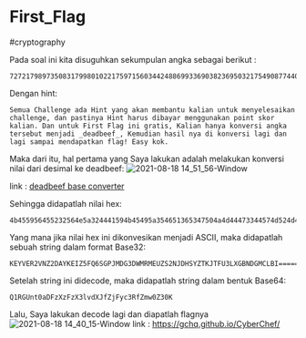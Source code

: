 # First_Flag
#cryptography

Pada soal ini kita disuguhkan sekumpulan angka sebagai berikut :
```
72721798973508317998010221759715603442488699336903823695032175490877440550933707738215915097249162010936760632656546551213097571155720293246858222618614687119941380089920829
```
Dengan hint: 
```
Semua Challenge ada Hint yang akan membantu kalian untuk menyelesaikan challenge, dan pastinya Hint harus dibayar menggunakan point skor kalian. Dan untuk First Flag ini gratis, Kalian hanya konversi angka tersebut menjadi _deadbeef_, Kemudian hasil nya di konversi lagi dan lagi sampai mendapatkan flag! Easy kok.
```
Maka dari itu, hal pertama yang Saya lakukan adalah melakukan konversi nilai dari desimal ke deadbeef:
![2021-08-18 14_51_56-Window](https://user-images.githubusercontent.com/46299092/129859760-6ec8e984-c5bd-4305-86ac-b264de6edd42.png)


link : [deadbeef base converter](https://deadbeef.app/)

Sehingga didapatlah nilai hex:
```
4b455956455232564e5a324441594b45495a354651365347504a4d44473344574d524d45555a53324e4a444853595a544b4a544655334c5847424e44474d434c42493d3d3d3d3d3d
```

Yang mana jika nilai hex ini dikonvesikan menjadi ASCII, maka didapatlah sebuah string dalam format Base32:
```
KEYVER2VNZ2DAYKEIZ5FQ6SGPJMDG3DWMRMEUZS2NJDHSYZTKJTFU3LXGBNDGMCLBI======
```

Setelah string ini didecode, maka didapatlah string dalam bentuk Base64:
```
Q1RGUnt0aDFzXzFzX3lvdXJfZjFyc3RfZmw0Z30K

```

Lalu, Saya lakukan decode lagi dan diapatlah flagnya
![2021-08-18 14_40_15-Window](https://user-images.githubusercontent.com/46299092/129859577-a89158ed-785b-4ccc-b659-d76f18216165.png)
link : https://gchq.github.io/CyberChef/
